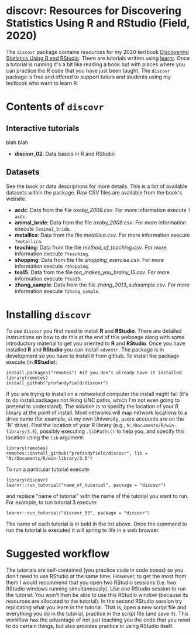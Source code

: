 # discovr: Resources for Discovering Statistics Using R and RStudio (Field, 2020)

The `discovr` package contains resources for my 2020 textbook [Discovering Statistics Using R and RStudio](https://www.discoveringstatistics.com/books/discovering-statistics-using-r/). There are tutorials written using [learnr](https://rstudio.github.io/learnr/). Once a tutorial is running it's a bit like reading a book but with places where you can practice the R code that you have just been taught. The `discovr` package is free and offered to support tutors and students using my textbook who want to learn R.
 
# Contents of `discovr`

## Interactive tutorials

blah blah

* **discovr_02**: Data basics in R and RStudio


## Datasets

See the book or data descriptions for more details. This is a list of available datasets within the package. Raw CSV files are available from the book's website.

* **acdc**: Data from the file *oxoby_2008.csv*. For more information execute `?acdc`.
* **animal_bride**: Data from the file *oxoby_2008.csv*. For more information execute `?animal_bride`.
* **metallica**: Data from the file *metallica.csv*. For more information execute `?metallica`.
* **teaching**: Data from the file *method_of_teaching.csv*. For more information execute `?teaching`.
* **shopping**: Data from the file *shopping_exercise.csv*. For more information execute `?shopping`.
* **tea15**: Data from the file *tea_makes_you_brainy_15.csv*. For more information execute `?tea15`.
* **zhang_sample**: Data from the file *zhang_2013_subsample.csv*. For more information execute `?zhang_sample`.

# Installing `discovr`

To use `discovr` you first need to install **R** and **RStudio**. There are detailed instructions on how to do this at the end of this webpage along with some introductory material to get you oriented to **R** and **RStudio**. Once you have installed **R** and **RStudio** you can install `adventr`. The package is in development so you have to install it from github. To install the package execute (in **RStudio**):

```{r, eval = FALSE}
install.packages("remotes") #if you don’t already have it installed
library(remotes)
install_github("profandyfield/discovr")
```

If you are trying to install on a networked computer the install might fail (it's to do install.packages not liking UNC paths, which I'm not even going to pretend to understand). The solution is to specify the location of your R library at the point of install. Most networks will map network locations to a drive name (for example, at my own University, users accounts are on the 'N' drive). Find the location of your R library (e.g., `N:/Documents/R/win-library/3.5`), possibly executing `.libPaths()` to help you, and specify this location using the `lib` argument:

```
library(remotes) 
remotes::install_github("profandyfield/discovr", lib = "N:/Documents/R/win-library/3.5")
```

To run a particular tutorial execute:

```{r, eval = FALSE}
library(discovr)
learnr::run_tutorial("name_of_tutorial", package = "discovr")
```

and replace "name of tutorial" with the name of the tutorial you want to run. For example, to run tutorial 3 execute:

```{r, eval = FALSE}
learnr::run_tutorial("discovr_03", package = "discovr")
```

The name of each tutorial is in bold in the list above. Once the command to run the tutorial is executed it will spring to life in a web browser.

# Suggested workflow

The tutorials are self-contained (you practice code in code boxes) so you don't need to use RStudio at the same time. However, to get the most from them I would recommend that you open two RStudio sessions (i.e. two RStudio windows running simultaneously). Use one RStudio session to run the tutorial. You won't then be able to use this RStudio window (because its resources are allocated to the tutorial). In the second RStudio session try replicating what you learn in the tutorial. That is, open a new script file and everything you do in the tutorial, practice in the script file (and save it). This workflow has the advantage of not just teaching you the code that you need to do certain things, but also provides practice in using RStudio itself.
